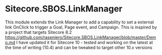 # Sitecore.SBOS.LinkManager 
This module extends the Link Manager to add a capability to set a external link OnClick to trigger a Goal, Page event, and Campaign. This is inspired by a project that targets Sitecore 8.2 https://github.com/raseniero/Sitecore.SBOS.LinkManager/blob/master/Demo.md I have updated it for Sitecore 10 - tested and working on the latest at the time of writing (10.4) and can be tweaked to target other 10.x versions  

